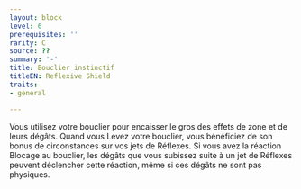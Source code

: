 ```yaml
---
layout: block
level: 6
prerequisites: ''
rarity: C
source: ??
summary: '-'
title: Bouclier instinctif
titleEN: Reflexive Shield
traits:
- general

---
```


<p>Vous utilisez votre bouclier pour encaisser le gros des effets de zone et de leurs dégâts. Quand vous Levez votre bouclier, vous bénéficiez de son bonus de circonstances sur vos jets de Réflexes. Si vous avez la réaction Blocage au bouclier, les dégâts que vous subissez suite à un jet de Réflexes peuvent déclencher cette réaction, même si ces dégâts ne sont pas physiques.</p>